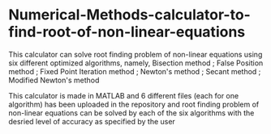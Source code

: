 # Numerical-Methods-calculator-to-find-root-of-non-linear-equations
This calculator can solve root finding problem of non-linear equations using six different optimized algorithms, namely, Bisection method ; False Position method ; Fixed Point Iteration method ; Newton's method ; Secant method ;  Modified Newton's method

This calculator is made in MATLAB and 6 different files (each for one algorithm) has been uploaded in the repository and root finding problem of non-linear equations can be solved by each of the six algorithms with the desried level of accuracy as specified by the user
